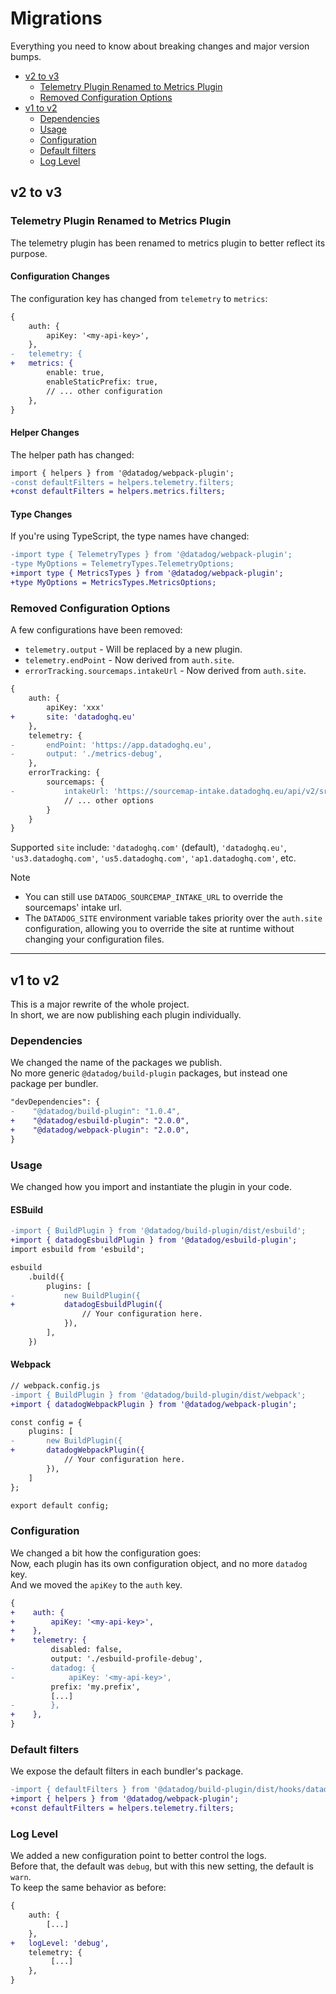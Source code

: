 # Migrations <!-- #omit in toc -->

Everything you need to know about breaking changes and major version bumps.

<!-- #toc -->
-   [v2 to v3](#v2-to-v3)
    -   [Telemetry Plugin Renamed to Metrics Plugin](#telemetry-plugin-renamed-to-metrics-plugin)
    -   [Removed Configuration Options](#removed-configuration-options)
-   [v1 to v2](#v1-to-v2)
    -   [Dependencies](#dependencies)
    -   [Usage](#usage)
    -   [Configuration](#configuration)
    -   [Default filters](#default-filters)
    -   [Log Level](#log-level)
<!-- #toc -->

## v2 to v3

### Telemetry Plugin Renamed to Metrics Plugin

The telemetry plugin has been renamed to metrics plugin to better reflect its purpose.

#### Configuration Changes

The configuration key has changed from `telemetry` to `metrics`:

```diff
{
    auth: {
        apiKey: '<my-api-key>',
    },
-   telemetry: {
+   metrics: {
        enable: true,
        enableStaticPrefix: true,
        // ... other configuration
    },
}
```

#### Helper Changes

The helper path has changed:

```diff
import { helpers } from '@datadog/webpack-plugin';
-const defaultFilters = helpers.telemetry.filters;
+const defaultFilters = helpers.metrics.filters;
```

#### Type Changes

If you're using TypeScript, the type names have changed:

```diff
-import type { TelemetryTypes } from '@datadog/webpack-plugin';
-type MyOptions = TelemetryTypes.TelemetryOptions;
+import type { MetricsTypes } from '@datadog/webpack-plugin';
+type MyOptions = MetricsTypes.MetricsOptions;
```

### Removed Configuration Options

A few configurations have been removed:

- `telemetry.output` - Will be replaced by a new plugin.
- `telemetry.endPoint` - Now derived from `auth.site`.
- `errorTracking.sourcemaps.intakeUrl` - Now derived from `auth.site`.

```diff
{
    auth: {
        apiKey: 'xxx'
+       site: 'datadoghq.eu'
    },
    telemetry: {
-       endPoint: 'https://app.datadoghq.eu',
-       output: './metrics-debug',
    },
    errorTracking: {
        sourcemaps: {
-           intakeUrl: 'https://sourcemap-intake.datadoghq.eu/api/v2/srcmap',
            // ... other options
        }
    }
}
```

Supported `site` include: `'datadoghq.com'` (default), `'datadoghq.eu'`, `'us3.datadoghq.com'`, `'us5.datadoghq.com'`, `'ap1.datadoghq.com'`, etc.

> [!NOTE]
> - You can still use `DATADOG_SOURCEMAP_INTAKE_URL` to override the sourcemaps' intake url.
> - The `DATADOG_SITE` environment variable takes priority over the `auth.site` configuration, allowing you to override the site at runtime without changing your configuration files.

---

## v1 to v2

This is a major rewrite of the whole project.<br/>
In short, we are now publishing each plugin individually.

### Dependencies

We changed the name of the packages we publish.<br/>
No more generic `@datadog/build-plugin` packages, but instead one package per bundler.

```diff
"devDependencies": {
-    "@datadog/build-plugin": "1.0.4",
+    "@datadog/esbuild-plugin": "2.0.0",
+    "@datadog/webpack-plugin": "2.0.0",
}
```

### Usage

We changed how you import and instantiate the plugin in your code.

#### ESBuild

```diff
-import { BuildPlugin } from '@datadog/build-plugin/dist/esbuild';
+import { datadogEsbuildPlugin } from '@datadog/esbuild-plugin';
import esbuild from 'esbuild';

esbuild
    .build({
        plugins: [
-           new BuildPlugin({
+           datadogEsbuildPlugin({
                // Your configuration here.
            }),
        ],
    })

```

#### Webpack

```diff
// webpack.config.js
-import { BuildPlugin } from '@datadog/build-plugin/dist/webpack';
+import { datadogWebpackPlugin } from '@datadog/webpack-plugin';

const config = {
    plugins: [
-       new BuildPlugin({
+       datadogWebpackPlugin({
            // Your configuration here.
        }),
    ]
};

export default config;

```

### Configuration

We changed a bit how the configuration goes:<br/>
Now, each plugin has its own configuration object, and no more `datadog` key.<br/>
And we moved the `apiKey` to the `auth` key.

```diff
{
+    auth: {
+        apiKey: '<my-api-key>',
+    },
+    telemetry: {
         disabled: false,
         output: './esbuild-profile-debug',
-        datadog: {
-            apiKey: '<my-api-key>',
         prefix: 'my.prefix',
         [...]
-        },
+    },
}
```

### Default filters

We expose the default filters in each bundler's package.

```diff
-import { defaultFilters } from '@datadog/build-plugin/dist/hooks/datadog/helpers';
+import { helpers } from '@datadog/webpack-plugin';
+const defaultFilters = helpers.telemetry.filters;
```

### Log Level

We added a new configuration point to better control the logs.<br/>
Before that, the default was `debug`, but with this new setting, the default is `warn`.<br/>
To keep the same behavior as before:

```diff
{
    auth: {
        [...]
    },
+   logLevel: 'debug',
    telemetry: {
         [...]
    },
}
```
